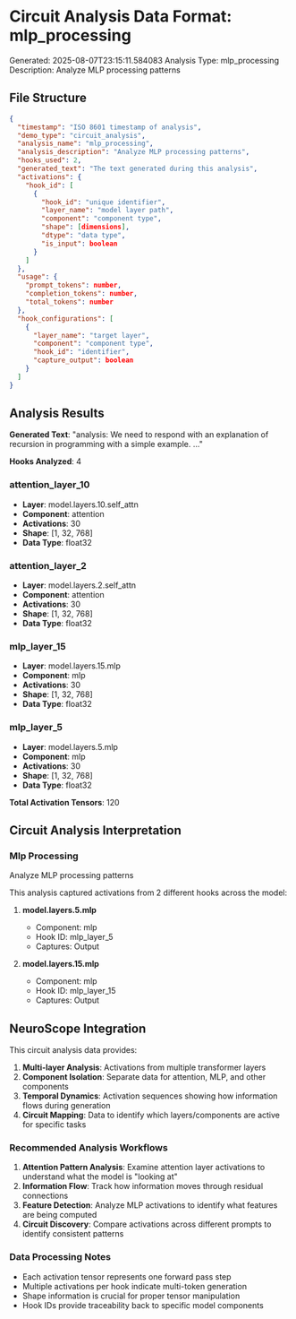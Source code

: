 # Circuit Analysis Data Format: mlp_processing

Generated: 2025-08-07T23:15:11.584083
Analysis Type: mlp_processing
Description: Analyze MLP processing patterns

## File Structure

```json
{
  "timestamp": "ISO 8601 timestamp of analysis",
  "demo_type": "circuit_analysis",
  "analysis_name": "mlp_processing",
  "analysis_description": "Analyze MLP processing patterns",
  "hooks_used": 2,
  "generated_text": "The text generated during this analysis",
  "activations": {
    "hook_id": [
      {
        "hook_id": "unique identifier",
        "layer_name": "model layer path",
        "component": "component type",
        "shape": [dimensions],
        "dtype": "data type",
        "is_input": boolean
      }
    ]
  },
  "usage": {
    "prompt_tokens": number,
    "completion_tokens": number,
    "total_tokens": number
  },
  "hook_configurations": [
    {
      "layer_name": "target layer",
      "component": "component type",
      "hook_id": "identifier",
      "capture_output": boolean
    }
  ]
}
```

## Analysis Results

**Generated Text**: "analysis: We need to respond with an explanation of recursion in programming with a simple example. ..."

**Hooks Analyzed**: 4

### attention_layer_10
- **Layer**: model.layers.10.self_attn
- **Component**: attention
- **Activations**: 30
- **Shape**: [1, 32, 768]
- **Data Type**: float32

### attention_layer_2
- **Layer**: model.layers.2.self_attn
- **Component**: attention
- **Activations**: 30
- **Shape**: [1, 32, 768]
- **Data Type**: float32

### mlp_layer_15
- **Layer**: model.layers.15.mlp
- **Component**: mlp
- **Activations**: 30
- **Shape**: [1, 32, 768]
- **Data Type**: float32

### mlp_layer_5
- **Layer**: model.layers.5.mlp
- **Component**: mlp
- **Activations**: 30
- **Shape**: [1, 32, 768]
- **Data Type**: float32

**Total Activation Tensors**: 120

## Circuit Analysis Interpretation

### Mlp Processing

Analyze MLP processing patterns

This analysis captured activations from 2 different hooks across the model:


1. **model.layers.5.mlp**
   - Component: mlp
   - Hook ID: mlp_layer_5
   - Captures: Output

2. **model.layers.15.mlp**
   - Component: mlp
   - Hook ID: mlp_layer_15
   - Captures: Output

## NeuroScope Integration

This circuit analysis data provides:

1. **Multi-layer Analysis**: Activations from multiple transformer layers
2. **Component Isolation**: Separate data for attention, MLP, and other components  
3. **Temporal Dynamics**: Activation sequences showing how information flows during generation
4. **Circuit Mapping**: Data to identify which layers/components are active for specific tasks

### Recommended Analysis Workflows

1. **Attention Pattern Analysis**: Examine attention layer activations to understand what the model is "looking at"
2. **Information Flow**: Track how information moves through residual connections
3. **Feature Detection**: Analyze MLP activations to identify what features are being computed
4. **Circuit Discovery**: Compare activations across different prompts to identify consistent patterns

### Data Processing Notes

- Each activation tensor represents one forward pass step
- Multiple activations per hook indicate multi-token generation
- Shape information is crucial for proper tensor manipulation
- Hook IDs provide traceability back to specific model components
